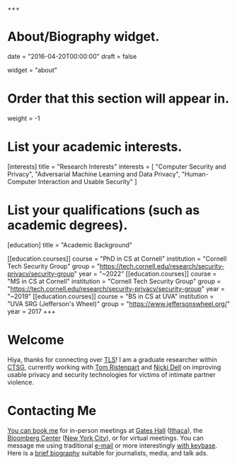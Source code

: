 +++
# About/Biography widget.

date = "2016-04-20T00:00:00"
draft = false

widget = "about"

# Order that this section will appear in.
weight = -1

# List your academic interests.
[interests]
  title = "Research Interests"
  interests = [
    "Computer Security and Privacy",
    "Adversarial Machine Learning and Data Privacy",
    "Human-Computer Interaction and Usable Security"
  ]

# List your qualifications (such as academic degrees).
[education]
  title = "Academic Background"

[[education.courses]]
  course = "PhD in CS at Cornell"
  institution = "Cornell Tech Security Group"
  group = "https://tech.cornell.edu/research/security-privacy/security-group"
  year = "~2022"
[[education.courses]]
  course = "MS in CS at Cornell"
  institution = "Cornell Tech Security Group"
  group = "https://tech.cornell.edu/research/security-privacy/security-group"
  year = "~2019"
[[education.courses]]
  course = "BS in CS at UVA"
  institution = "UVA SRG (Jefferson's Wheel)"
  group = "https://www.jeffersonswheel.org/"
  year = 2017
+++

# Welcome
Hiya, thanks for connecting over [TLS](https://tlseminar.github.io/tls-future/)!
I am a graduate researcher within [CTSG](https://tech.cornell.edu/research/security-privacy/security-group), currently working with [Tom Ristenpart](https://rist.tech.cornell.edu) and
[Nicki Dell](http://nixdell.com) on improving usable privacy and security technologies for victims of
intimate partner violence.

<!--
*"We are mirrors whose brightness is wholly derived from the sun that shines upon
us."* - C.S. Lewis
-->

# Contacting Me
[You can book
me](https://havron.youcanbook.me) for in-person meetings at [Gates
Hall](https://blogs.cornell.edu/gateshall/) ([Ithaca](https://www.cs.cornell.edu/information/ithaca)), the [Bloomberg Center](https://tech.cornell.edu/campus/bloomberg-center) ([New
York City](https://tech.cornell.edu/campus)), or for virtual meetings.
You can message me using traditional [e-mail](/email/) or more interestingly [with keybase](https://keybase.io/samh).
Here is a [brief biography](/bio/) suitable for journalists, media, and talk ads.
<!--
__<span style="color:#B31B1B">Journalists, media, and talk ads</span>__: here is a [brief biography](/bio/) suitable for print.
-->

<!--
Any URL that looks like "www.bagend.hobbiton.shire/~gandalf" generally admits
"gandalf@bagend.hobbiton.shire" as an email address. 
Mine is my UNIX username at [this page's
domain](https://www.cs.cornell.edu/~havron/).
-->
